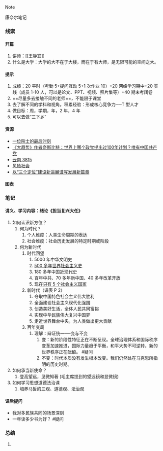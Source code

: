 
> [!NOTE]
> 康奈尔笔记

### 线索
#### 开篇
1. 讲师：[[王静宜]]
2. 什么是大学：大学的大不在于大楼，而在于有大师，是无限可能的空间之大。
#### 提示
1. 成绩：20 平时（考勤 5+提问互动 5+1 次作业 10）+20 网络学习期中+20 实践（成员 1-10 人，可以是论文、PPT、视频、照片集等）+40 期末考闭卷
2. ==尽量多去接触不同的老师==，不能限于课堂
3. 去了解不同的学科和视角，积累经验：形成核心竞争力──T 型人才
4. 做目标：周，学期，年，2 年，4 年
5. 可以去做“三下乡”

#### 资源
- [一位院士的最后时刻](https://www.cae.cn/cae/html/main/col36/2012-09/26/20120926163245145913875_1.html)
- [《大趋势》作者奈斯比特：世界上哪个政党提出过100年计划？唯有中国共产党](https://www.kunlunce.com/ssjj/guojipinglun/2018-01-25/122587.html)
- [云南 3815](https://www.ynrd.gov.cn/html/2022/yaowenzixun_1128/19650.html)
- [风险社会](https://baike.baidu.com/item/%E9%A3%8E%E9%99%A9%E7%A4%BE%E4%BC%9A/824044)
- [以“三个定位”建设新进展谱写发展新篇章](https://www.yn.gov.cn/ztgg/jdbyyzzsjzydfxfyqj/fxpl/202004/t20200413_202343.html)
#### 图表

### 笔记
#### 讲义、学习内容：绪论《担当复兴大任》
1. 如何认识新方位？
	1. 何为时代？
		1. 个人维度：人类生命周期的表达
		2. 社会维度：社会历史发展的特定时期或阶段
	2. 何为新时代
		1. 时代回望
			1. 5000 年中华文明史
			2. [500 多年世界社会主义史](http://dangshi.people.com.cn/n1/2020/1102/c85037-31914534.html)
			3. 180 多年中国近现代史
			4. 百年中共、70 多年新中国、40 多年改革开放
			5. 现在[只有 5 个社会主义国家](https://zhuanlan.zhihu.com/p/682816621)
		2. 新时代（课表 P 2）
			1. 夺取中国特色社会主义伟大胜利
			2. 全面建设社会主义现代化强国
			3. 创造美好生活，全体人民共同富裕
			4. 实现中华民族伟大复兴中国梦
			5. 走近世界舞台中央，为人类做出更大贡献
		3. 百年变局
			1. 理解：辩证统一──变与不变
				1. 变：新的阶段性特征正在不断呈现。全球治理体系和国际秩序变革加速推进，国际力量趋于平衡，和平大势不可逆转，新的世界秩序正在酝酿。 #疑问
				2. 不变：时代本质没有发生根本改变。我们仍然处在马克思所指明的历史时期。
2. 如何承当新使命？
	1. 登高望远，见微知著 (毛主席提到的望远镜和显微镜)
3. 如何学习思想道德法治课
	1. 培养马哲的三观、道德观、法治观
#### 课后提问
- 我对多民族共同的场景深刻
- 一年读多少书为好？ #疑问
### 总结
1. 